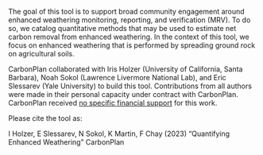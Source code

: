 The goal of this tool is to support broad community engagement around enhanced weathering monitoring, reporting, and verification (MRV). To do so, we catalog quantitative methods that may be used to estimate net carbon removal from enhanced weathering. In the context of this tool, we focus on enhanced weathering that is performed by spreading ground rock on agricultural soils.

CarbonPlan collaborated with Iris Holzer (University of California, Santa Barbara), Noah Sokol (Lawrence Livermore National Lab), and Eric Slessarev (Yale University) to build this tool. Contributions from all authors were made in their personal capacity under contract with CarbonPlan. CarbonPlan received [no specific financial support](https://carbonplan.org/funding) for this work.

Please cite the tool as:

I Holzer, E Slessarev, N Sokol, K Martin, F Chay (2023) “Quantifying Enhanced Weathering” CarbonPlan
